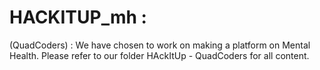 # HACKITUP_mh : 

(QuadCoders) : We have chosen to work on making a platform on Mental Health. 
Please refer to our folder HAckItUp - QuadCoders for all content.
